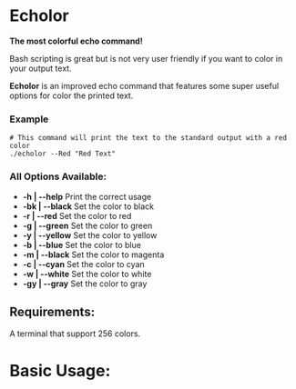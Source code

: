 # Echolor
**The most colorful echo command!**

Bash scripting is great but is not very user friendly if you want to color in your output text.

**Echolor** is an improved echo command that features some super useful options for color the printed text.

### Example
```Shell
# This command will print the text to the standard output with a red color
./echolor --Red "Red Text"
```

### All Options Available:
* **-h | --help** Print the correct usage
* **-bk | --black** Set the color to black
* **-r | --red** Set the color to red
* **-g | --green** Set the color to green
* **-y | --yellow** Set the color to yellow
* **-b | --blue** Set the color to blue
* **-m | --black** Set the color to magenta
* **-c | --cyan** Set the color to cyan
* **-w | --white** Set the color to white
* **-gy | --gray** Set the color to gray


	


## Requirements:
A terminal that support 256 colors.

# Basic Usage:
